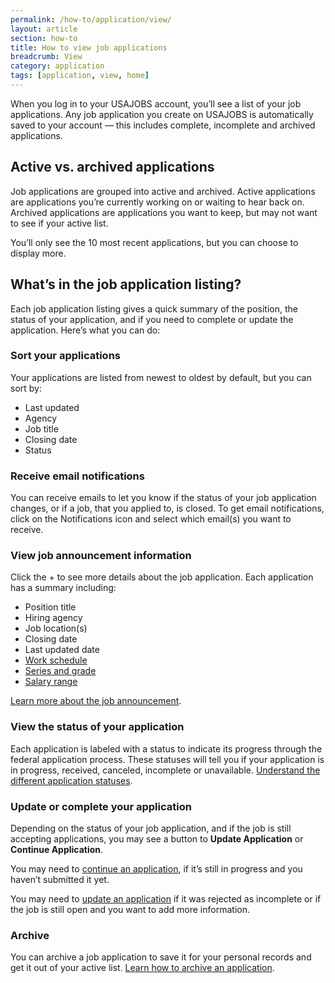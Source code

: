 ```yaml
---
permalink: /how-to/application/view/
layout: article
section: how-to
title: How to view job applications
breadcrumb: View
category: application
tags: [application, view, home]
---
```


When you log in to your USAJOBS account, you’ll see a list of your job applications.  Any job application you create on USAJOBS is automatically saved to your account &mdash; this includes complete, incomplete and archived applications.

## Active vs. archived applications
Job applications are grouped into active and archived. Active applications are applications you’re currently working on or waiting to hear back on. Archived applications are applications you want to keep, but may not want to see if your active list.

You’ll only see the 10 most recent applications, but you can choose to display more.

## What’s in the job application listing?

Each job application listing gives a quick summary of the position, the status of your application, and if you need to complete or update the application. Here’s what you can do:

### Sort your applications
Your applications are listed from newest to oldest by default, but you can sort by:

* Last updated
* Agency
* Job title
* Closing date
* Status

### Receive email notifications
You can receive emails to let you know if the status of your job application changes, or if a job, that you applied to, is closed. To get email notifications, click on the Notifications icon and select which email(s) you want to receive.


### View job announcement information

Click the + to see more details about the job application. Each application has a summary including:

* Position title
* Hiring agency
* Job location(s)
* Closing date
* Last updated date
*	[Work schedule](../../../working-in-government/pay-and-leave/work-schedules/)
*	[Series and grade](../../../faq/pay/series-and-grade/)
*	[Salary range](https://www.opm.gov/policy-data-oversight/pay-leave/salaries-wages/)

[Learn more about the job announcement](../../job-announcement/).

### View the status of your application

Each application is labeled with a status to indicate its progress through the federal application process.  These statuses will tell you if your application is in progress, received, canceled, incomplete or unavailable.  [Understand the different application statuses](../status/).

### Update or complete your application

Depending on the status of your job application, and if the job is still accepting applications, you may see a button to **Update Application** or **Continue Application**.

You may need to [continue an application](../continue/), if it’s still in progress and you haven’t submitted it yet.

You may need to [update an application](../update/) if it was rejected as incomplete or if the job is still open and you want to add more information.

### Archive

You can archive a job application to save it for your personal records and get it out of your active list. [Learn how to archive an application](../archive).
